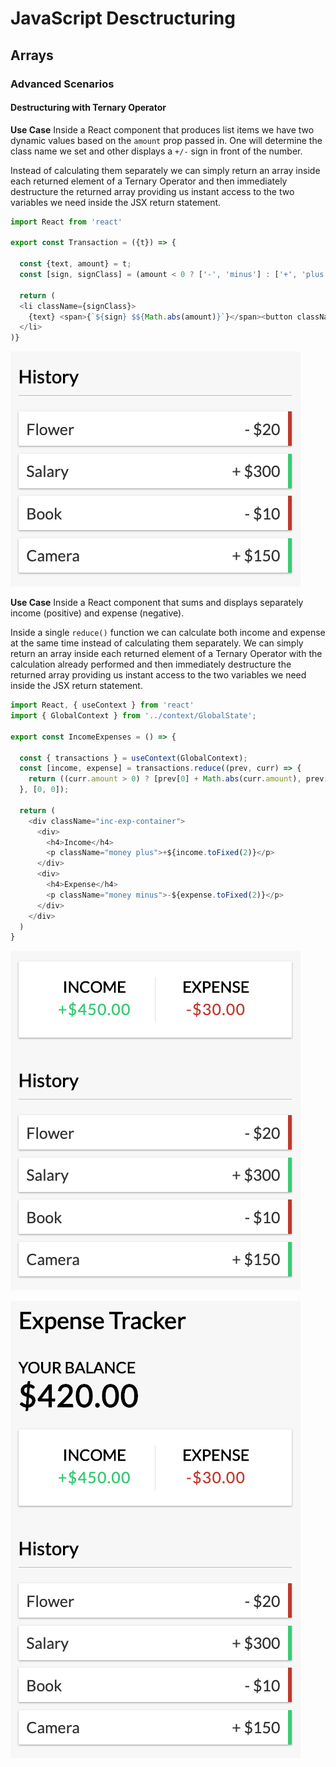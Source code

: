 # JavaScript Desctructuring

## Arrays

### Advanced Scenarios

#### Destructuring with Ternary Operator

**Use Case**
Inside a React component that produces list items we have two dynamic values based on the ` amount ` prop passed in.  One will determine the class name we set and other displays a ` +/- ` sign in front of the number.

Instead of calculating them separately we can simply return an array inside each returned element of a Ternary Operator and then immediately destructure the returned array providing us instant access to the two variables we need inside the JSX return statement.

```javascript
import React from 'react'

export const Transaction = ({t}) => {

  const {text, amount} = t;
  const [sign, signClass] = (amount < 0 ? ['-', 'minus'] : ['+', 'plus']);

  return (
  <li className={signClass}>
    {text} <span>{`${sign} $${Math.abs(amount)}`}</span><button className="delete-btn">x</button>
  </li>
)}
```

![Dest1](./img/Dest1.png)

**Use Case**
Inside a React component that sums and displays separately income (positive) and expense (negative).

Inside a single ` reduce() ` function we can calculate both income and expense at the same time instead of calculating them separately. We can simply return an array inside each returned element of a Ternary Operator with the calculation already performed and then immediately destructure the returned array providing us instant access to the two variables we need inside the JSX return statement.

```javascript
import React, { useContext } from 'react'
import { GlobalContext } from '../context/GlobalState';

export const IncomeExpenses = () => {

  const { transactions } = useContext(GlobalContext);
  const [income, expense] = transactions.reduce((prev, curr) => {
    return ((curr.amount > 0) ? [prev[0] + Math.abs(curr.amount), prev[1]] : [prev[0], prev[1] + Math.abs(curr.amount)]);
  }, [0, 0]);

  return (
    <div className="inc-exp-container">
      <div>
        <h4>Income</h4>
        <p className="money plus">+${income.toFixed(2)}</p>
      </div>
      <div>
        <h4>Expense</h4>
        <p className="money minus">-${expense.toFixed(2)}</p>
      </div>
    </div>
  )
}
```

![Dest2](./img/Dest2.png)

![Context1](./img/Context1.png)

